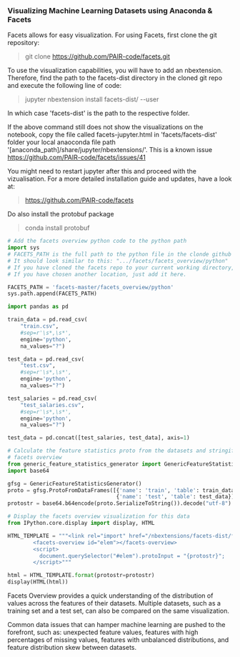 ### Visualizing Machine Learning Datasets using Anaconda & Facets
Facets allows for easy visualization. For using Facets, first clone the git repository:

> git clone https://github.com/PAIR-code/facets.git

To use the visualization capabilities, you will have to add an nbextension. Therefore, find the path to the facets-dist directory in the cloned git repo and execute the following line of code:

> jupyter nbextension install facets-dist/ --user

In which case 'facets-dist' is the path to the respective folder. 

If the above command still does not show the visualizations on the notebook, copy the file called facets-jupyter.html in 'facets/facets-dist' folder your local anaoconda file path '[anaconda_path]/share/jupyter/nbextensions/'. This is a known issue https://github.com/PAIR-code/facets/issues/41

You might need to restart jupyter after this and proceed with the vizualisation. For a more detailed installation guide and updates, have a look at:

> https://github.com/PAIR-code/facets

Do also install the protobuf package

> conda install protobuf


```python
# Add the facets overview python code to the python path
import sys
# FACETS_PATH is the full path to the python file in the clonde github repo of Facets.
# It should look similar to this: ".../facets/facets_overview/python"
# If you have cloned the facets repo to your current working directory, you can proceed.
# If you have chosen another location, just add it here.

FACETS_PATH = 'facets-master/facets_overview/python'
sys.path.append(FACETS_PATH)
```


```python
import pandas as pd

train_data = pd.read_csv(
    "train.csv",
    #sep=r'\s*,\s*',
    engine='python',
    na_values="?")

test_data = pd.read_csv(
    "test.csv",
    #sep=r'\s*,\s*',
    engine='python',
    na_values="?")

test_salaries = pd.read_csv(
    "test_salaries.csv",
    #sep=r'\s*,\s*',
    engine='python',
    na_values="?")

test_data = pd.concat([test_salaries, test_data], axis=1)
```


```python
# Calculate the feature statistics proto from the datasets and stringify it for use in 
# facets overview
from generic_feature_statistics_generator import GenericFeatureStatisticsGenerator
import base64

gfsg = GenericFeatureStatisticsGenerator()
proto = gfsg.ProtoFromDataFrames([{'name': 'train', 'table': train_data},
                                  {'name': 'test', 'table': test_data}])
protostr = base64.b64encode(proto.SerializeToString()).decode("utf-8")
```


```python
# Display the facets overview visualization for this data
from IPython.core.display import display, HTML

HTML_TEMPLATE = """<link rel="import" href="/nbextensions/facets-dist/facets-jupyter.html" >
        <facets-overview id="elem"></facets-overview>
        <script>
          document.querySelector("#elem").protoInput = "{protostr}";
        </script>"""

html = HTML_TEMPLATE.format(protostr=protostr)
display(HTML(html))
```


Facets Overview provides a quick understanding of the distribution of values across the features of their datasets. Multiple datasets, such as a training set and a test set, can also be compared on the same visualization. 

Common data issues that can hamper machine learning are pushed to the forefront, such as: unexpected feature values, features with high percentages of missing values, features with unbalanced distributions, and feature distribution skew between datasets.

